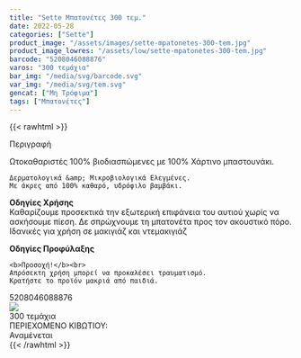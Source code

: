 ```yaml
---
title: "Sette Μπατονέτες 300 τεμ."
date: 2022-05-28
categories: ["Sette"]
product_image: "/assets/images/sette-mpatonetes-300-tem.jpg"
product_image_lowres: "/assets/low/sette-mpatonetes-300-tem.jpg"
barcode: "5208046088876"
varos: "300 τεμάχια"
bar_img: "/media/svg/barcode.svg"
var_img: "/media/svg/tem.svg"
gencat: ["Μη Τρόφιμα"]
tags: ["Μπατονέτες"]
---
```

{{< rawhtml >}}



<div class="product">
    <div id="sistatika">Περιγραφή</div>
 

   <p>
        Ωτοκαθαριστές 100% βιοδιασπώμενες με 100% Χάρτινο μπαστουνάκι.
    
    Δερματολογικά &amp; Μικροβιολογικά Ελεγμένες.
    Με άκρες από 100% καθαρό, υδρόφιλο βαμβάκι.
   </p>


<p>
    <b>Οδηγίες Χρήσης</b><br>
    Καθαρίζουμε προσεκτικά την εξωτερική επιφάνεια του αυτιού χωρίς να ασκήσουμε πίεση.
    Δε σπρώχνουμε τη μπατονέτα προς τον ακουστικό πόρο.
    Ιδανικές για χρήση σε μακιγιάζ και ντεμακιγιάζ
</p>

<div class="sred sp1015"> <b>Οδηγίες Προφύλαξης</b></div>
<div class="seee sp15">
   
    <b>Προσοχή!</b><br>
    Απρόσεκτη χρήση μπορεί να προκαλέσει τραυματισμό.
    Κρατήστε το προϊόν μακριά από παιδιά.
</div>
<p></p>
    <div id="barcode">
        <div id="barimage1"></div><span id="bartext">5208046088876</span>
    </div>
    <div id="varos">
        <div id="varosimage" style="margin:0"><img src="/media/svg/tem.svg"></div><span id="varostext">300 τεμάχια</span>
    </div>
    <div id="kivotio">ΠΕΡΙΕΧΟΜΕΝΟ ΚΙΒΩΤΙΟΥ:<br>Αναμένεται</div>
    <div class="pimg"></div>
</div>
{{< /rawhtml >}}



